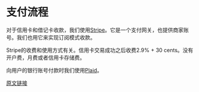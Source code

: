 # 支付流程

对于信用卡和借记卡收款，我们使用[Stripe](http://stripe.com/)。它是一个支付网关，也提供商家账号。我们也用它来实现订阅模式收款。

Stripe的收费和使用方式有关。信用卡交易成功之后收费2.9% + 30 cents。没有开户费，月费或者信用卡存储费。

向用户的银行账号付款时我们使用[Plaid](https://plaid.com/)。

[原文链接](https://thoughtbot.com/playbook/production/payment-processing)
